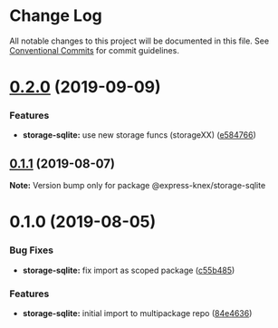# Change Log

All notable changes to this project will be documented in this file.
See [Conventional Commits](https://conventionalcommits.org) for commit guidelines.

# [0.2.0](https://github.com/express-knex/express-knex/tree/master/packages/storage-sqlite/compare/@express-knex/storage-sqlite@0.1.1...@express-knex/storage-sqlite@0.2.0) (2019-09-09)


### Features

* **storage-sqlite:** use new storage funcs (storageXX) ([e584766](https://github.com/express-knex/express-knex/tree/master/packages/storage-sqlite/commit/e584766))





## [0.1.1](https://github.com/express-knex/express-knex/tree/master/packages/storage-sqlite/compare/@express-knex/storage-sqlite@0.1.0...@express-knex/storage-sqlite@0.1.1) (2019-08-07)

**Note:** Version bump only for package @express-knex/storage-sqlite





# 0.1.0 (2019-08-05)


### Bug Fixes

* **storage-sqlite:** fix import as scoped package ([c55b485](https://github.com/express-knex/express-knex/tree/master/packages/storage-sqlite/commit/c55b485))


### Features

* **storage-sqlite:** initial import to multipackage repo ([84e4636](https://github.com/express-knex/express-knex/tree/master/packages/storage-sqlite/commit/84e4636))
